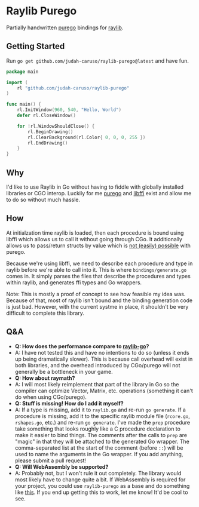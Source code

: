 # Raylib Purego

Partially handwritten [purego](https://github.com/ebitengine/purego) bindings for [raylib](https://www.raylib.com/).

## Getting Started

Run `go get github.com/judah-caruso/raylib-purego@latest` and have fun.

```go
package main

import (
	rl "github.com/judah-caruso/raylib-purego"
)

func main() {
	rl.InitWindow(960, 540, "Hello, World")
	defer rl.CloseWindow()

	for !rl.WindowShouldClose() {
		rl.BeginDrawing()
		rl.ClearBackground(rl.Color{ 0, 0, 0, 255 })
		rl.EndDrawing()
	}
}
```

## Why

I'd like to use Raylib in Go without having to fiddle with globally installed libraries or CGO interop. Luckily for me [purego](https://github.com/ebitengine/purego) and [libffi](https://github.com/judah-caruso/ffi-embeded) exist and allow me to do so without much hassle.

## How

At initialzation time raylib is loaded, then each procedure is bound using libffi which allows us to call it without going through CGo. It additionally allows us to pass/return structs by value which is [not (easily) possible](https://github.com/ebitengine/purego/issues/237) with purego.

Because we're using libffi, we need to describe each procedure and type in raylib before we're able to call into it. This is where `bindings/generate.go` comes in. It simply parses the files that describe the procedures and types within raylib, and generates ffi types and Go wrappers.

Note: This is mostly a proof of concept to see how feasible my idea was. Because of that, most of raylib isn't bound and the binding generation code is just bad. However, with the current systme in place, it shouldn't be very difficult to complete this library.

## Q&A

- **Q: How does the performance compare to [raylib-go](github.com/gen2brain/raylib-go)?**
- A: I have not tested this and have no intentions to do so (unless it ends up being dramatically slower). This is because call overhead will exist in both libraries, and the overhead introduced by CGo/purego will not generally be a bottleneck in your game.
- **Q: How about raymath?**
- A: I will most likely reimplement that part of the library in Go so the compiler can optimize Vector, Matrix, etc. operations (something it can't do when using CGo/purego).
- **Q: Stuff is missing! How do I add it myself?**
- A: If a type is missing, add it to `raylib.go` and re-run `go generate`. If a procedure is missing, add it to the specific raylib module file (`rcore.go`, `rshapes.go`, etc.) and re-run `go generate`. I've made the `prep` procedure take something that looks roughly like a C procedure declaration to make it easier to bind things. The comments after the calls to `prep` are "magic" in that they will be attached to the generated Go wrapper. The comma-separated list at the start of the comment (before `::`) will be used to name the arguments in the Go wrapper. If you add anything, please submit a pull request!
- **Q: Will WebAssembly be supported?**
- A: Probably not, but I won't rule it out completely. The library would most likely have to change quite a bit. If WebAssembly is required for your project, you could use `raylib-purego` as a base and do something like [this](https://github.com/gen2brain/raylib-go/issues/356#issuecomment-1967521031). If you end up getting this to work, let me know! It'd be cool to see.
